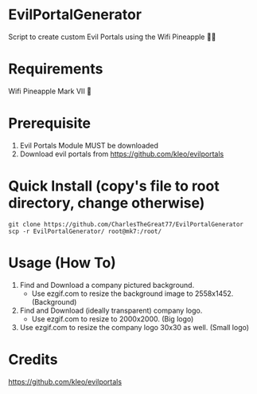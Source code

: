 # EvilPortalGenerator
Script to create custom Evil Portals using the Wifi Pineapple 🍍😈

# Requirements
Wifi Pineapple Mark VII 🍍

# Prerequisite
1. Evil Portals Module MUST be downloaded
2. Download evil portals from https://github.com/kleo/evilportals

# Quick Install (copy's file to root directory, change otherwise)
```
git clone https://github.com/CharlesTheGreat77/EvilPortalGenerator
scp -r EvilPortalGenerator/ root@mk7:/root/
```


# Usage (How To)
1. Find and Download a company pictured background.
   - Use ezgif.com to resize the background image to 2558x1452. (Background)
2. Find and Download (ideally transparent) company logo.
   - Use ezgif.com to resize to 2000x2000. (Big logo)
3. Use ezgif.com to resize the company logo 30x30 as well. (Small logo)

# Credits
https://github.com/kleo/evilportals
